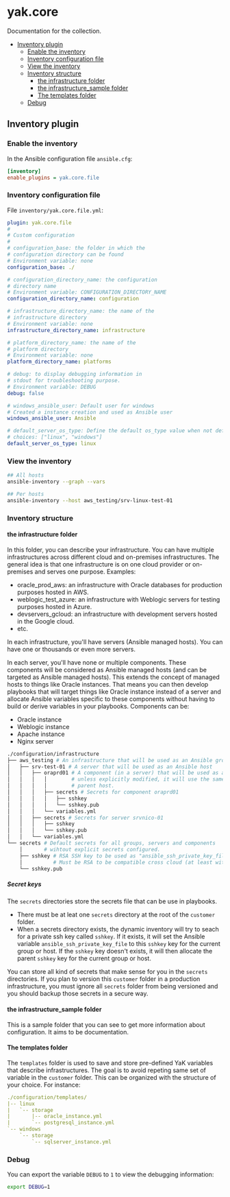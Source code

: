 # yak.core

Documentation for the collection.

- [Inventory plugin](#inventory-plugin)
  - [Enable the inventory](#enable-the-inventory)
  - [Inventory configuration file](#inventory-configuration-file)
  - [View the inventory](#view-the-inventory)
  - [Inventory structure](#inventory-structure)
    - [the infrastructure folder](#the-infrastructure-folder)
    - [the infrastructure_sample folder](#the-infrastructure_sample-folder)
    - [The templates folder](#the-templates-folder)
  - [Debug](#debug)

## Inventory plugin

### Enable the inventory

In the Ansible configuration file `ansible.cfg`:

```ini
[inventory]
enable_plugins = yak.core.file
```

### Inventory configuration file

File `inventory/yak.core.file.yml`:

```yml
plugin: yak.core.file
#
# Custom configuration
#
# configuration_base: the folder in which the
# configuration directory can be found
# Environment variable: none
configuration_base: ./

# configuration_directory_name: the configuration
# directory name
# Environment variable: CONFIGURATION_DIRECTORY_NAME
configuration_directory_name: configuration

# infrastructure_directory_name: the name of the
# infrastructure directory
# Environment variable: none
infrastructure_directory_name: infrastructure

# platform_directory_name: the name of the
# platform directory
# Environment variable: none
platform_directory_name: platforms

# debug: to display debugging information in
# stdout for troubleshooting purpose.
# Environment variable: DEBUG
debug: false

# windows_ansible_user: Default user for windows
# Created a instance creation and used as Ansible user
windows_ansible_user: Ansible

# default_server_os_type: Define the default os_type value when not defined
# choices: ["linux", "windows"]
default_server_os_type: linux
```

### View the inventory

```bash
## All hosts
ansible-inventory --graph --vars

## Per hosts
ansible-inventory --host aws_testing/srv-linux-test-01
```

### Inventory structure

#### the infrastructure folder

In this folder, you can describe your infrastructure. You can have multiple
infrastructures across different cloud and on-premises infrastructures.
The general idea is that one infrastructure is on one cloud provider or on-premises
and serves one purpose. Examples:

- oracle_prod_aws: an infrastructure with Oracle databases for production purposes hosted in AWS.
- weblogic_test_azure: an infrastructure with Weblogic servers for testing purposes hosted in Azure.
- devservers_gcloud: an infrastructure with development servers hosted in the Google cloud.
- etc.

In each infrastructure, you'll have servers (Ansible managed hosts). You can have one or thousands
or even more servers.

In each server, you'll have none or multiple components. These components will be considered as
Ansible managed hosts (and can be targeted as Ansible managed hosts). This extends the concept of managed hosts to things like Oracle instances. That means you can then develop playbooks that will target things like Oracle instance instead of a server and allocate Ansible variables specific to these components without having to build or derive
variables in your playbooks. Components can be:

- Oracle instance
- Weblogic instance
- Apache instance
- Nginx server

```bash
./configuration/infrastructure
├── aws_testing # An infrastructure that will be used as an Ansible group
│   ├── srv-test-01 # A server that will be used as an Ansible host
│   │   ├── oraprd01 # A component (in a server) that will be used as an Ansible host
│   │   │   │        # unless explicitly modified, it will use the same IP as the
│   │   │   │        # parent host.
│   │   │   ├── secrets # Secrets for component oraprd01
│   │   │   │   ├── sshkey
│   │   │   │   └── sshkey.pub
│   │   │   └── variables.yml
│   │   ├── secrets # Secrets for server srvnico-01
│   │   │   ├── sshkey
│   │   │   └── sshkey.pub
│   │   └── variables.yml
└── secrets # Default secrets for all groups, servers and components
    │       # wihtout explicit secrets configured.
    ├── sshkey # RSA SSH key to be used as "ansible_ssh_private_key_file".
    │          # Must be RSA to be compatible cross cloud (at least with AWS).
    └── sshkey.pub
```

##### Secret keys

The `secrets` directories store the secrets file that can be use in playbooks.

- There must be at leat one `secrets` directory at the root of the `customer` folder.
- When a secrets directory exists, the dynamic inventory will try to seach for a private
ssh key called `sshkey`. If it exists, it will set the Ansible variable `ansible_ssh_private_key_file`
to this `sshkey` key for the current group or host. If the `sshkey` key doesn't exists, it will
then allocate the parent `sshkey` key for the current group or host.

You can store all kind of secrets that make sense for you in the `secrets` directories. If
you plan to version this `customer` folder in a production infrastructure, you must ignore all
`secrets` folder from being versioned and you should backup those secrets in a secure way.

#### the infrastructure_sample folder

This is a sample folder that you can see to get more information about
configuration. It aims to be documentation.

#### The templates folder

The `templates` folder is used to save and store pre-defined YaK variables that
describe infrastructures. The goal is to avoid repeting same set of variable in the
`customer` folder. This can be organized with the structure of your choice.
For instance:

```yaml
./configuration/templates/
|-- linux
|   `-- storage
|       |-- oracle_instance.yml
|       `-- postgresql_instance.yml
`-- windows
    `-- storage
        `-- sqlserver_instance.yml
```

### Debug

You can export the variable `DEBUG` to `1` to view the debugging information:

```bash
export DEBUG=1
```
